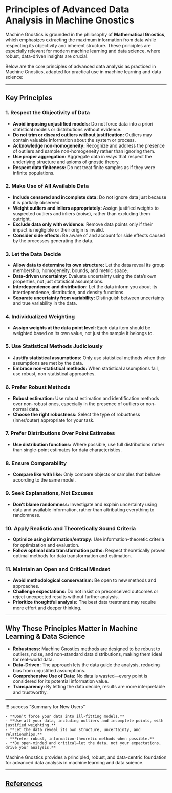 # Principles of Advanced Data Analysis in Machine Gnostics

Machine Gnostics is grounded in the philosophy of **Mathematical Gnostics**, which emphasizes extracting the maximum information from data while respecting its objectivity and inherent structure. These principles are especially relevant for modern machine learning and data science, where robust, data-driven insights are crucial.

Below are the core principles of advanced data analysis as practiced in Machine Gnostics, adapted for practical use in machine learning and data science:

---

## Key Principles

### 1. Respect the Objectivity of Data
- **Avoid imposing unjustified models:** Do not force data into a priori statistical models or distributions without evidence.
- **Do not trim or discard outliers without justification:** Outliers may contain valuable information about the system or process.
- **Acknowledge non-homogeneity:** Recognize and address the presence of outliers and sample non-homogeneity rather than ignoring them.
- **Use proper aggregation:** Aggregate data in ways that respect the underlying structure and axioms of gnostic theory.
- **Respect data finiteness:** Do not treat finite samples as if they were infinite populations.

### 2. Make Use of All Available Data
- **Include censored and incomplete data:** Do not ignore data just because it is partially observed.
- **Weight outliers and inliers appropriately:** Assign justified weights to suspected outliers and inliers (noise), rather than excluding them outright.
- **Exclude data only with evidence:** Remove data points only if their impact is negligible or their origin is invalid.
- **Consider side effects:** Be aware of and account for side effects caused by the processes generating the data.

### 3. Let the Data Decide
- **Allow data to determine its own structure:** Let the data reveal its group membership, homogeneity, bounds, and metric space.
- **Data-driven uncertainty:** Evaluate uncertainty using the data’s own properties, not just statistical assumptions.
- **Interdependence and distribution:** Let the data inform you about its interdependence, distribution, and density functions.
- **Separate uncertainty from variability:** Distinguish between uncertainty and true variability in the data.

### 4. Individualized Weighting
- **Assign weights at the data point level:** Each data item should be weighted based on its own value, not just the sample it belongs to.

### 5. Use Statistical Methods Judiciously
- **Justify statistical assumptions:** Only use statistical methods when their assumptions are met by the data.
- **Embrace non-statistical methods:** When statistical assumptions fail, use robust, non-statistical approaches.

### 6. Prefer Robust Methods
- **Robust estimation:** Use robust estimation and identification methods over non-robust ones, especially in the presence of outliers or non-normal data.
- **Choose the right robustness:** Select the type of robustness (inner/outer) appropriate for your task.

### 7. Prefer Distributions Over Point Estimates
- **Use distribution functions:** Where possible, use full distributions rather than single-point estimates for data characteristics.

### 8. Ensure Comparability
- **Compare like with like:** Only compare objects or samples that behave according to the same model.

### 9. Seek Explanations, Not Excuses
- **Don’t blame randomness:** Investigate and explain uncertainty using data and available information, rather than attributing everything to randomness.

### 10. Apply Realistic and Theoretically Sound Criteria
- **Optimize using information/entropy:** Use information-theoretic criteria for optimization and evaluation.
- **Follow optimal data transformation paths:** Respect theoretically proven optimal methods for data transformation and estimation.

### 11. Maintain an Open and Critical Mindset
- **Avoid methodological conservatism:** Be open to new methods and approaches.
- **Challenge expectations:** Do not insist on preconceived outcomes or reject unexpected results without further analysis.
- **Prioritize thoughtful analysis:** The best data treatment may require more effort and deeper thinking.

---

## Why These Principles Matter in Machine Learning & Data Science

- **Robustness:** Machine Gnostics methods are designed to be robust to outliers, noise, and non-standard data distributions, making them ideal for real-world data.
- **Data-Driven:** The approach lets the data guide the analysis, reducing bias from unjustified assumptions.
- **Comprehensive Use of Data:** No data is wasted—every point is considered for its potential information value.
- **Transparency:** By letting the data decide, results are more interpretable and trustworthy.

---
!!! success "Summary for New Users"

    - **Don’t force your data into ill-fitting models.**
    - **Use all your data, including outliers and incomplete points, with justified weighting.**
    - **Let the data reveal its own structure, uncertainty, and relationships.**
    - **Prefer robust, information-theoretic methods when possible.**
    - **Be open-minded and critical—let the data, not your expectations, drive your analysis.**

Machine Gnostics provides a principled, robust, and data-centric foundation for advanced data analysis in machine learning and data science.

---

## [References](https://machinegnostics.info/references/)